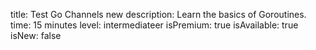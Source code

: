 title: Test Go Channels new
description: Learn the basics of Goroutines.
time: 15 minutes
level: intermediateer
isPremium: true
isAvailable: true
isNew: false
